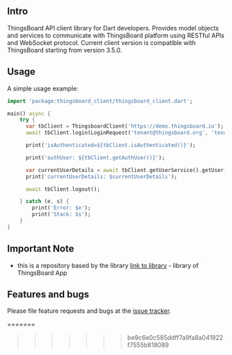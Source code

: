 ## Intro
ThingsBoard API client library for Dart developers. Provides model objects and services to communicate with ThingsBoard platform using RESTful APIs and WebSocket protocol.
Current client version is compatible with ThingsBoard starting from version 3.5.0.

## Usage

A simple usage example:

```dart
import 'package:thingsboard_client/thingsboard_client.dart';

main() async {
    try {
      var tbClient = ThingsboardClient('https://demo.thingsboard.io');
      await tbClient.login(LoginRequest('tenant@thingsboard.org', 'tenant'));

      print('isAuthenticated=${tbClient.isAuthenticated()}');

      print('authUser: ${tbClient.getAuthUser()}');

      var currentUserDetails = await tbClient.getUserService().getUser();
      print('currentUserDetails: $currentUserDetails');

      await tbClient.logout();

    } catch (e, s) {
        print('Error: $e');
        print('Stack: $s');
    }
}
```
## Important Note
- this is a repository based by the library [link to library](https://github.com/thingsboard/dart_thingsboard_client#readme) - library of ThingsBoard App
## Features and bugs

Please file feature requests and bugs at the [issue tracker][tracker].

[tracker]: https://github.com/thingsboard/dart_thingsboard_client/issues
=======

>>>>>>> be9c6e0c585ddff7a9fa8a041922f7555b818089
